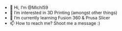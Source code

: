 - 👋 Hi, I’m @Michl59
- 👀 I’m interested in 3D Printing (amongst other things)
- 🌱 I’m currently learning Fusion 360 & Prusa Slicer
- 📫 How to reach me? Shoot me a message :)

<!---
Michl59/Michl59 is a ✨ special ✨ repository because its `README.md` (this file) appears on your GitHub profile.
You can click the Preview link to take a look at your changes.
--->

